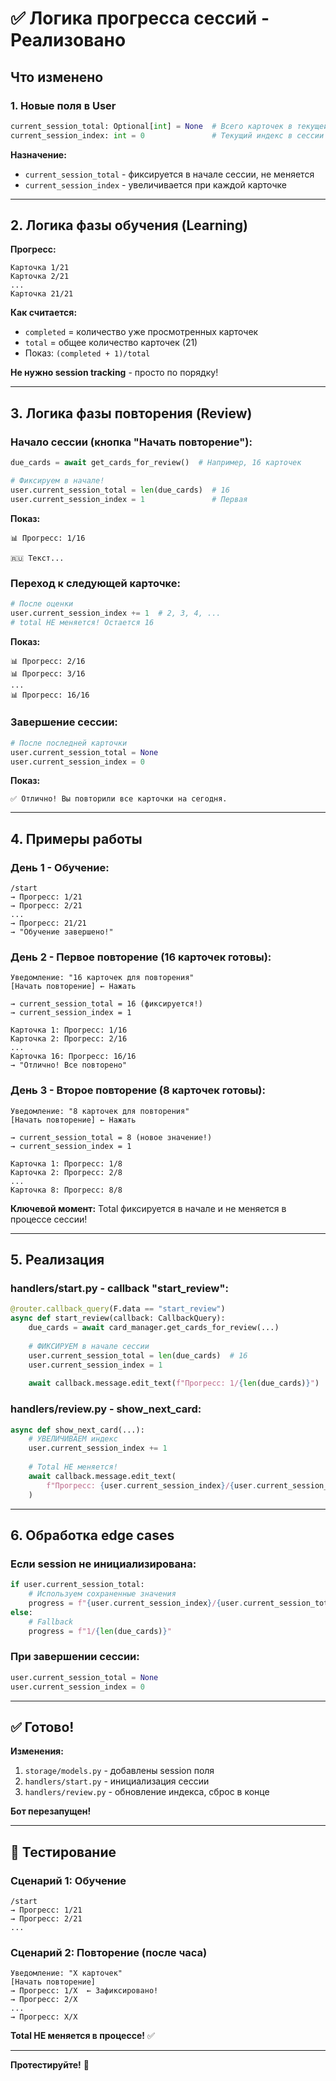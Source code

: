# ✅ Логика прогресса сессий - Реализовано

## Что изменено

### 1. Новые поля в User

```python
current_session_total: Optional[int] = None  # Всего карточек в текущей сессии
current_session_index: int = 0               # Текущий индекс в сессии
```

**Назначение:**
- `current_session_total` - фиксируется в начале сессии, не меняется
- `current_session_index` - увеличивается при каждой карточке

---

## 2. Логика фазы обучения (Learning)

**Прогресс:**
```
Карточка 1/21
Карточка 2/21
...
Карточка 21/21
```

**Как считается:**
- `completed` = количество уже просмотренных карточек
- `total` = общее количество карточек (21)
- Показ: `(completed + 1)/total`

**Не нужно session tracking** - просто по порядку!

---

## 3. Логика фазы повторения (Review)

### Начало сессии (кнопка "Начать повторение"):

```python
due_cards = await get_cards_for_review()  # Например, 16 карточек

# Фиксируем в начале!
user.current_session_total = len(due_cards)  # 16
user.current_session_index = 1               # Первая
```

**Показ:**
```
📊 Прогресс: 1/16

🇷🇺 Текст...
```

### Переход к следующей карточке:

```python
# После оценки
user.current_session_index += 1  # 2, 3, 4, ...
# total НЕ меняется! Остается 16
```

**Показ:**
```
📊 Прогресс: 2/16
📊 Прогресс: 3/16
...
📊 Прогресс: 16/16
```

### Завершение сессии:

```python
# После последней карточки
user.current_session_total = None
user.current_session_index = 0
```

**Показ:**
```
✅ Отлично! Вы повторили все карточки на сегодня.
```

---

## 4. Примеры работы

### День 1 - Обучение:

```
/start
→ Прогресс: 1/21
→ Прогресс: 2/21
...
→ Прогресс: 21/21
→ "Обучение завершено!"
```

### День 2 - Первое повторение (16 карточек готовы):

```
Уведомление: "16 карточек для повторения"
[Начать повторение] ← Нажать

→ current_session_total = 16 (фиксируется!)
→ current_session_index = 1

Карточка 1: Прогресс: 1/16
Карточка 2: Прогресс: 2/16
...
Карточка 16: Прогресс: 16/16
→ "Отлично! Все повторено"
```

### День 3 - Второе повторение (8 карточек готовы):

```
Уведомление: "8 карточек для повторения"
[Начать повторение] ← Нажать

→ current_session_total = 8 (новое значение!)
→ current_session_index = 1

Карточка 1: Прогресс: 1/8
Карточка 2: Прогресс: 2/8
...
Карточка 8: Прогресс: 8/8
```

**Ключевой момент:** Total фиксируется в начале и не меняется в процессе сессии!

---

## 5. Реализация

### handlers/start.py - callback "start_review":

```python
@router.callback_query(F.data == "start_review")
async def start_review(callback: CallbackQuery):
    due_cards = await card_manager.get_cards_for_review(...)
    
    # ФИКСИРУЕМ в начале сессии
    user.current_session_total = len(due_cards)  # 16
    user.current_session_index = 1
    
    await callback.message.edit_text(f"Прогресс: 1/{len(due_cards)}")
```

### handlers/review.py - show_next_card:

```python
async def show_next_card(...):
    # УВЕЛИЧИВАЕМ индекс
    user.current_session_index += 1
    
    # Total НЕ меняется!
    await callback.message.edit_text(
        f"Прогресс: {user.current_session_index}/{user.current_session_total}"
    )
```

---

## 6. Обработка edge cases

### Если session не инициализирована:
```python
if user.current_session_total:
    # Используем сохраненные значения
    progress = f"{user.current_session_index}/{user.current_session_total}"
else:
    # Fallback
    progress = f"1/{len(due_cards)}"
```

### При завершении сессии:
```python
user.current_session_total = None
user.current_session_index = 0
```

---

## ✅ Готово!

**Изменения:**
1. `storage/models.py` - добавлены session поля
2. `handlers/start.py` - инициализация сессии
3. `handlers/review.py` - обновление индекса, сброс в конце

**Бот перезапущен!**

---

## 🧪 Тестирование

### Сценарий 1: Обучение
```
/start
→ Прогресс: 1/21
→ Прогресс: 2/21
...
```

### Сценарий 2: Повторение (после часа)
```
Уведомление: "X карточек"
[Начать повторение]
→ Прогресс: 1/X  ← Зафиксировано!
→ Прогресс: 2/X
...
→ Прогресс: X/X
```

**Total НЕ меняется в процессе!** ✅

---

**Протестируйте!** 🚀

